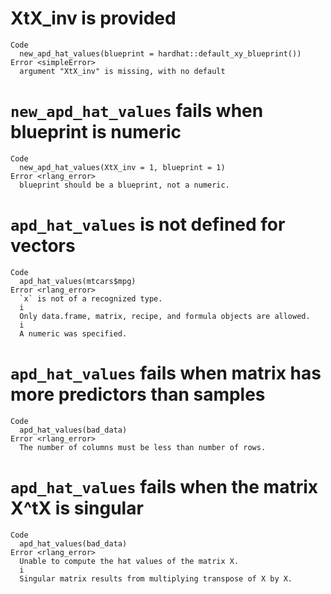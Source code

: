 # XtX_inv is provided

    Code
      new_apd_hat_values(blueprint = hardhat::default_xy_blueprint())
    Error <simpleError>
      argument "XtX_inv" is missing, with no default

# `new_apd_hat_values` fails when blueprint is numeric

    Code
      new_apd_hat_values(XtX_inv = 1, blueprint = 1)
    Error <rlang_error>
      blueprint should be a blueprint, not a numeric.

# `apd_hat_values` is not defined for vectors

    Code
      apd_hat_values(mtcars$mpg)
    Error <rlang_error>
      `x` is not of a recognized type.
      i
      Only data.frame, matrix, recipe, and formula objects are allowed.
      i
      A numeric was specified.

# `apd_hat_values` fails when matrix has more predictors than samples

    Code
      apd_hat_values(bad_data)
    Error <rlang_error>
      The number of columns must be less than number of rows.

# `apd_hat_values` fails when the matrix X^tX is singular

    Code
      apd_hat_values(bad_data)
    Error <rlang_error>
      Unable to compute the hat values of the matrix X.
      i
      Singular matrix results from multiplying transpose of X by X.

